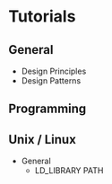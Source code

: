 # Tutorials

## General
* Design Principles
* Design Patterns

## Programming

## Unix / Linux
* General
  * LD_LIBRARY PATH
